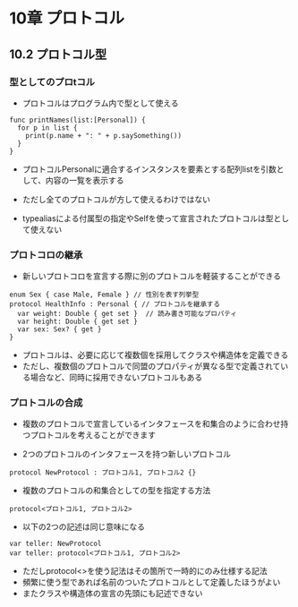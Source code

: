 # 10章 プロトコル

## 10.2 プロトコル型

### 型としてのプロtコル

* プロトコルはプログラム内で型として使える

```
func printNames(list:[Personal]) {
  for p in list {
    print(p.name + ": " + p.saySomething())
  }
}
```

* プロトコルPersonalに適合するインスタンスを要素とする配列listを引数として、内容の一覧を表示する

* ただし全てのプロトコルが方して使えるわけではない
* typealiasによる付属型の指定やSelfを使って宣言されたプロトコルは型として使えない

### プロトコロの継承

* 新しいプロトコロを宣言する際に別のプロトコルを軽装することができる

```
enum Sex { case Male, Female } // 性別を表す列挙型
protocol HealthInfo : Personal { // プロトコルを継承する
  var weight: Double { get set }  // 読み書き可能なプロパティ
  var height: Double { get set }
  var sex: Sex? { get }
}
```

* プロトコルは、必要に応じて複数個を採用してクラスや構造体を定義できる
* ただし、複数個のプロトコルで同盟のプロパティが異なる型で定義されている場合など、同時に採用できないプロトコルもある

### プロトコルの合成

* 複数のプロトコルで宣言しているインタフェースを和集合のように合わせ持つプロトコルを考えることができます

* 2つのプロトコルのインタフェースを持つ新しいプロトコル
```
protocol NewProtocol : プロトコル1, プロトコル2 {}
```

* 複数のプロトコルの和集合としての型を指定する方法
```
protocol<プロトコル1, プロトコル2>
```

* 以下の2つの記述は同じ意味になる
```
var teller: NewProtocol
var teller: protocol<プロトコル1, プロトコル2>
```

* ただしprotocol<>を使う記法はその箇所で一時的にのみ仕様する記法
* 頻繁に使う型であれば名前のついたプロトコルとして定義したほうがよい
* またクラスや構造体の宣言の先頭にも記述できない



